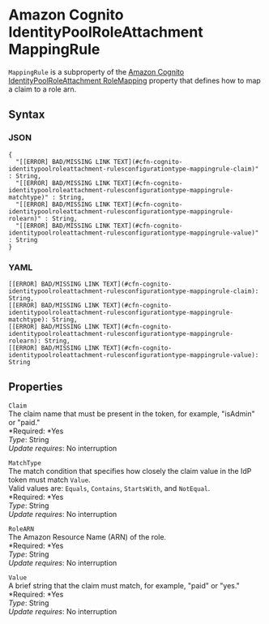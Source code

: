 # Amazon Cognito IdentityPoolRoleAttachment MappingRule<a name="aws-properties-cognito-identitypoolroleattachment-mappingrule"></a>

`MappingRule` is a subproperty of the [Amazon Cognito IdentityPoolRoleAttachment RoleMapping](aws-properties-cognito-identitypoolroleattachment-rolemapping.md) property that defines how to map a claim to a role arn\.

## Syntax<a name="aws-properties-cognito-identitypoolroleattachment-mappingrule-syntax"></a>

### JSON<a name="aws-properties-cognito-identitypoolroleattachment-mappingrule-syntax.json"></a>

```
{
  "[[ERROR] BAD/MISSING LINK TEXT](#cfn-cognito-identitypoolroleattachment-rulesconfigurationtype-mappingrule-claim)" : String,
  "[[ERROR] BAD/MISSING LINK TEXT](#cfn-cognito-identitypoolroleattachment-rulesconfigurationtype-mappingrule-matchtype)" : String,
  "[[ERROR] BAD/MISSING LINK TEXT](#cfn-cognito-identitypoolroleattachment-rulesconfigurationtype-mappingrule-rolearn)" : String,
  "[[ERROR] BAD/MISSING LINK TEXT](#cfn-cognito-identitypoolroleattachment-rulesconfigurationtype-mappingrule-value)" : String
}
```

### YAML<a name="aws-properties-cognito-identitypoolroleattachment-mappingrule-syntax.yaml"></a>

```
[[ERROR] BAD/MISSING LINK TEXT](#cfn-cognito-identitypoolroleattachment-rulesconfigurationtype-mappingrule-claim): String,
[[ERROR] BAD/MISSING LINK TEXT](#cfn-cognito-identitypoolroleattachment-rulesconfigurationtype-mappingrule-matchtype): String,
[[ERROR] BAD/MISSING LINK TEXT](#cfn-cognito-identitypoolroleattachment-rulesconfigurationtype-mappingrule-rolearn): String,
[[ERROR] BAD/MISSING LINK TEXT](#cfn-cognito-identitypoolroleattachment-rulesconfigurationtype-mappingrule-value): String
```

## Properties<a name="aws-properties-cognito-identitypoolroleattachment-mappingrule-properties"></a>

`Claim`  
The claim name that must be present in the token, for example, "isAdmin" or "paid\."  
*Required: *Yes  
*Type*: String  
*Update requires*: No interruption

`MatchType`  
The match condition that specifies how closely the claim value in the IdP token must match `Value`\.  
Valid values are: `Equals`, `Contains`, `StartsWith`, and `NotEqual`\.  
*Required: *Yes  
*Type*: String  
*Update requires*: No interruption

`RoleARN`  
The Amazon Resource Name \(ARN\) of the role\.  
*Required: *Yes  
*Type*: String  
*Update requires*: No interruption

`Value`  
A brief string that the claim must match, for example, "paid" or "yes\."  
*Required: *Yes  
*Type*: String  
*Update requires*: No interruption